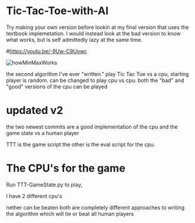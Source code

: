 
# Tic-Tac-Toe-with-AI
Try making your own version before lookin at my final version that uses the textbook implemetation. I would instead look at the bad version to know what works, but is self admittedly lazy at the same time.

#https://youtu.be/-9Uw-C9Uowc

![howMinMaxWorks](https://user-images.githubusercontent.com/66324329/115135275-6245c980-9fe5-11eb-8a4b-5d398c7006db.png)

the second algorithm I've ever "written."
play Tic Tac Toe vs a cpu, starting player is random.
can be changed to play cpu vs cpu. both the "bad" and "good" versions of the cpu can be played

# updated v2
the two newest commits are a good implementation of the cpu and the game state vs a human player 

TTT is the game script the other is the eval script for the cpu.


# The CPU's for the game
Run TTT-GameState.py to play, 

I have 2 different cpu's 

nether can be beaten both are completely different approaches to writing the algorithm which will tie or beat all human players
